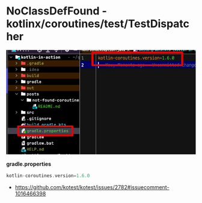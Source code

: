 # NoClassDefFound - kotlinx/coroutines/test/TestDispatcher

![properties](./images/properties.png)

**gradle.properties**

```kotlin
kotlin-coroutines.version=1.6.0
```

* https://github.com/kotest/kotest/issues/2782#issuecomment-1016466398
